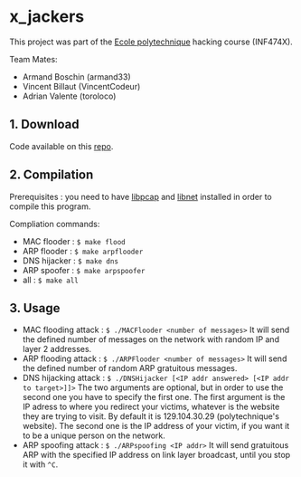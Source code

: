 # x_jackers

This project was part of the [Ecole polytechnique](https://www.polytechnique.edu/en) hacking course (INF474X).

Team Mates:
- Armand Boschin (armand33)
- Vincent Billaut (VincentCodeur)
- Adrian Valente (toroloco)

## 1. Download
Code available on this [repo](https://github.com/armand33/x_jackers).

## 2. Compilation

Prerequisites : you need to have [libpcap](http://www.tcpdump.org/) and [libnet](http://libnet.sourceforge.net/) installed in order to compile this program.

Compliation commands:
- MAC flooder : `$ make flood`
- ARP flooder : `$ make arpflooder`
- DNS hijacker : `$ make dns`
- ARP spoofer : `$ make arpspoofer`
- all : `$ make all`

## 3. Usage
- MAC flooding attack : `$ ./MACFlooder <number of messages>`
It will send the defined number of messages on the network with random IP and layer 2 addresses.
- ARP flooding attack :  `$ ./ARPFlooder <number of messages>`
It will send the defined number of random ARP gratuitous messages.
- DNS hijacking attack : `$ ./DNSHijacker [<IP addr answered> [<IP addr to target>]]>`
The two arguments are optional, but in order to use the second one you have to specify the first one. 
The first argument is the IP adress to where you redirect your victims, whatever is the website they are trying to visit. By default it is 129.104.30.29 (polytechnique's website). The second one is the IP address of your victim, if you want it to be a unique person on the network.
- ARP spoofing attack : `$ ./ARPspoofing <IP addr>`
It will send gratuitous ARP with the specified IP address on link layer broadcast, until you stop it with `^C`.
